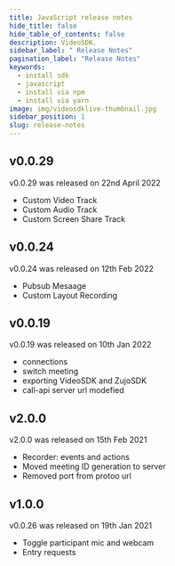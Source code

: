 ```yaml
---
title: JavaScript release notes
hide_title: false
hide_table_of_contents: false
description: VideoSDK.
sidebar_label: " Release Notes"
pagination_label: "Release Notes"
keywords:
  - install sdk
  - javascript
  - install via npm
  - install via yarn
image: img/videosdklive-thumbnail.jpg
sidebar_position: 1
slug: release-notes
---
```


## v0.0.29

v0.0.29 was released on 22nd April 2022

- Custom Video Track
- Custom Audio Track
- Custom Screen Share Track

## v0.0.24

v0.0.24 was released on 12th Feb 2022

- Pubsub Mesaage
- Custom Layout Recording

## v0.0.19

v0.0.19 was released on 10th Jan 2022

- connections
- switch meeting
- exporting VideoSDK and ZujoSDK
- call-api server url modefied

## v2.0.0

v2.0.0 was released on 15th Feb 2021

- Recorder: events and actions
- Moved meeting ID generation to server
- Removed port from protoo url

## v1.0.0

v0.0.26 was released on 19th Jan 2021

- Toggle participant mic and webcam
- Entry requests
